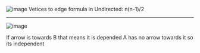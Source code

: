 ![image](https://github.com/user-attachments/assets/89458ad8-c7fa-47df-9797-19283c0da8b4)
Vetices to edge formula in Undirected: n(n-1)/2

---

![image](https://github.com/user-attachments/assets/2d70f57e-39bd-4a72-96ed-ca6ec31f8924)

If arrow is towards B that means it is depended
A has no arrow towards it so its independent
